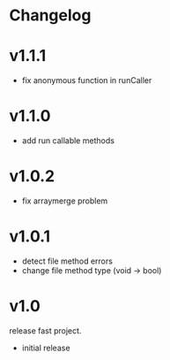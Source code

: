 # Changelog

# v1.1.1

* fix anonymous function in runCaller

# v1.1.0

* add run callable methods

# v1.0.2

* fix arraymerge problem

# v1.0.1

* detect file method errors
* change file method type (void -> bool)

# v1.0

release fast project.

* initial release
